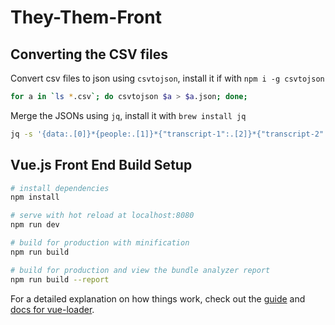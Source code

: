 # They-Them-Front

## Converting the CSV files

Convert csv files to json using `csvtojson`, install it if with `npm i -g csvtojson`

```bash
for a in `ls *.csv`; do csvtojson $a > $a.json; done;
```

Merge the JSONs using `jq`, install it with `brew install jq`

```bash
jq -s '{data:.[0]}*{people:.[1]}*{"transcript-1":.[2]}*{"transcript-2":.[3]}*{"transcript-3":.[4]}*{"transcript-4":.[5]}' Data.csv.json People.csv.json transcript-1.csv.json transcript-2.csv.json transcript-3.csv.json transcript-4.csv.json > alldata.json
```


## Vue.js Front End Build Setup

``` bash
# install dependencies
npm install

# serve with hot reload at localhost:8080
npm run dev

# build for production with minification
npm run build

# build for production and view the bundle analyzer report
npm run build --report
```

For a detailed explanation on how things work, check out the [guide](http://vuejs-templates.github.io/webpack/) and [docs for vue-loader](http://vuejs.github.io/vue-loader).
